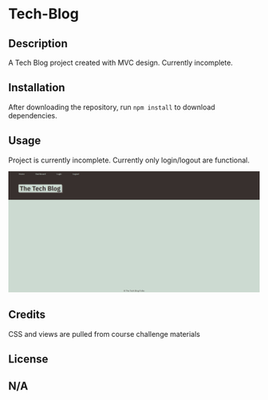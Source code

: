 # Tech-Blog

## Description

A Tech Blog project created with MVC design. Currently incomplete.


## Installation

After downloading the repository, run `npm install` to download dependencies.

## Usage

Project is currently incomplete. Currently only login/logout are functional.

![alt text](./screenshot.png)

## Credits

CSS and views are pulled from course challenge materials

## License

N/A
---